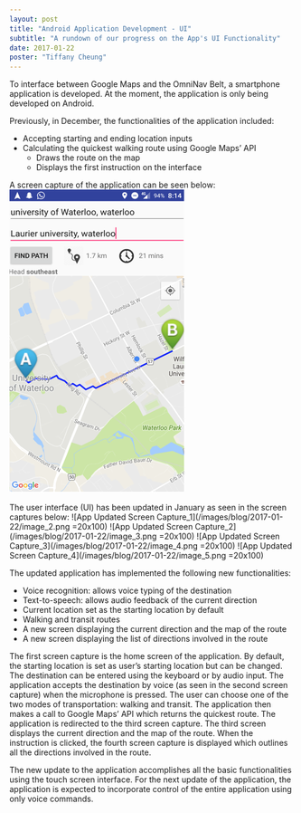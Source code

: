 ```yaml
---
layout: post
title: "Android Application Development - UI"
subtitle: "A rundown of our progress on the App's UI Functionality"
date: 2017-01-22
poster: "Tiffany Cheung"
---
```


To interface between Google Maps and the OmniNav Belt, a smartphone application is developed. At the moment, the application is only being developed on Android.

Previously, in December, the functionalities of the application included:
- Accepting starting and ending location inputs
- Calculating the quickest walking route using Google Maps’ API
    - Draws the route on the map
    - Displays the first instruction on the interface

A screen capture of the application can be seen below:
![App Screen Capture](/images/blog/2017-01-22/image_1.tif)

The user interface (UI) has been updated in January as seen in the screen captures below:
![App Updated Screen Capture_1](/images/blog/2017-01-22/image_2.png =20x100) ![App Updated Screen Capture_2](/images/blog/2017-01-22/image_3.png =20x100)
![App Updated Screen Capture_3](/images/blog/2017-01-22/image_4.png =20x100) ![App Updated Screen Capture_4](/images/blog/2017-01-22/image_5.png =20x100)

The updated application has implemented the following new functionalities:
- Voice recognition: allows voice typing of the destination
- Text-to-speech: allows audio feedback of the current direction 
- Current location set as the starting location by default
- Walking and transit routes
- A new screen displaying the current direction and the map of the route
- A new screen displaying the list of directions involved in the route

The first screen capture is the home screen of the application. By default, the starting location is set as user’s starting location but can be changed. The destination can be entered using the keyboard or by audio input. The application accepts the destination by voice (as seen in the second screen capture) when the microphone is pressed. The user can choose one of the two modes of transportation: walking and transit. The application then makes a call to Google Maps’ API which returns the quickest route. The application is redirected to the third screen capture. The third screen displays the current direction and the map of the route. When the instruction is clicked, the fourth screen capture is displayed which outlines all the directions involved in the route.

The new update to the application accomplishes all the basic functionalities using the touch screen interface. For the next update of the application, the application is expected to incorporate control of the entire application using only voice commands.
